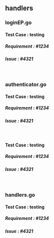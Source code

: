 ## handlers
### loginEP.go
#### Test Case : testing
##### Requirement : #1234
##### Issue : #4321
&nbsp;
### authenticator.go
#### Test Case : testing
##### Requirement : #1234
##### Issue : #4321
&nbsp;
#### Test Case : testing
##### Requirement : #1234
##### Issue : #4321
&nbsp;
### handlers.go
#### Test Case : testing
##### Requirement : #1234
##### Issue : #4321
&nbsp;
